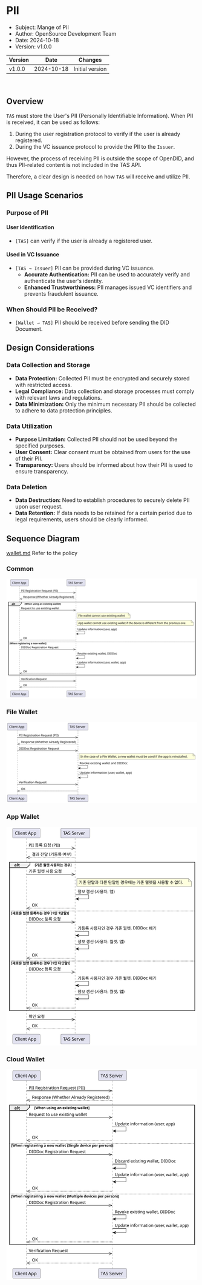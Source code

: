 # PII

- Subject: Mange of PII
- Author: OpenSource Development Team
- Date: 2024-10-18
- Version: v1.0.0

| Version | Date       | Changes         |
| ------- | ---------- | --------------- |
| v1.0.0  | 2024-10-18 | Initial version |

<br>

## Overview
`TAS` must store the User's PII (Personally Identifiable Information). When PII is received, it can be used as follows:

1. During the user registration protocol to verify if the user is already registered.
2. During the VC issuance protocol to provide the PII to the `Issuer`.

However, the process of receiving PII is outside the scope of OpenDID, and thus PII-related content is not included in the TAS API.

Therefore, a clear design is needed on how `TAS` will receive and utilize PII.

## PII Usage Scenarios
### Purpose of PII
#### User Identification
- `[TAS]` can verify if the user is already a registered user.

#### Used in VC Issuance
- `[TAS → Issuer]` PII can be provided during VC issuance.
  - **Accurate Authentication:** PII can be used to accurately verify and authenticate the user's identity.
  - **Enhanced Trustworthiness:** PII manages issued VC identifiers and prevents fraudulent issuance.

### When Should PII be Received?
- `[Wallet → TAS]` PII should be received before sending the DID Document.

## Design Considerations
### Data Collection and Storage
- **Data Protection:** Collected PII must be encrypted and securely stored with restricted access.
- **Legal Compliance:** Data collection and storage processes must comply with relevant laws and regulations.
- **Data Minimization:** Only the minimum necessary PII should be collected to adhere to data protection principles.

### Data Utilization
- **Purpose Limitation:** Collected PII should not be used beyond the specified purposes.
- **User Consent:** Clear consent must be obtained from users for the use of their PII.
- **Transparency:** Users should be informed about how their PII is used to ensure transparency.

### Data Deletion
- **Data Destruction:** Need to establish procedures to securely delete PII upon user request.
- **Data Retention:** If data needs to be retained for a certain period due to legal requirements, users should be clearly informed.

## Sequence Diagram
[wallet.md](./wallet.md) Refer to the policy

### Common
![](./images/manage_pii_common_sequency.svg)
### File Wallet
![](./images/manage_pii_file_wallet_sequency.svg)
### App Wallet
![](./images/manage_pii_app_wallet_sequency_ko.svg)
### Cloud Wallet
![](./images/manage_pii_cloud_wallet_sequency.svg)